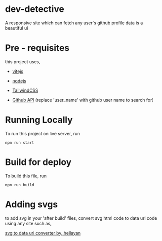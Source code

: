 # dev-detective
A responsive site which can fetch any user's github profile data is a beautiful ui

# Pre - requisites

this project uses,

- [vitejs](https://vitejs.dev/)

- [nodejs](https://nodejs.org/en)

- [TailwindCSS](https://tailwindcss.com/)

- [Github API](https://api.github.com/users/user_name) (replace 'user_name' with github user name to search for)


# Running Locally

To run this project on live server, run

`npm run start`

# Build for deploy

To build this file, run

`npm run build`

# Adding svgs

to add svg in your 'after build' files, convert svg html code to data uri code using any site such as,

[svg to data uri converter by, hellayan](https://heyallan.github.io/svg-to-data-uri/)
